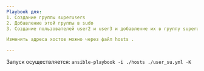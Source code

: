 ```yaml
---
Playbook для:
1. Создание группы superusers
2. Добавление этой группы в sudo
3. Создание пользователей user2 и user3 и добавление их в группу superusers

Изменить адреса хостов можно через файл hosts .

---
```


Запуск осуществляется:
```ansible-playbook -i ./hosts ./user_su.yml -K```
